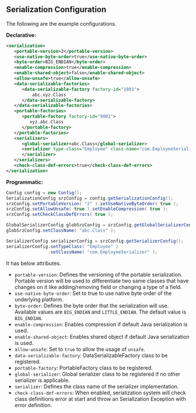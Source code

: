 
## Serialization Configuration

The following are the example configurations.

**Declarative:**

```xml
<serialization>
   <portable-version>2</portable-version>
   <use-native-byte-order>true</use-native-byte-order>
   <byte-order>BIG_ENDIAN</byte-order>
   <enable-compression>true</enable-compression>
   <enable-shared-object>false</enable-shared-object>
   <allow-unsafe>true</allow-unsafe>
   <data-serializable-factories>
      <data-serializable-factory factory-id="1001">
          abc.xyz.Class
      </data-serializable-factory>
   </data-serializable-factories>
   <portable-factories>
      <portable-factory factory-id="9001">
         xyz.abc.Class
      </portable-factory>
   </portable-factories>
   <serializers>
      <global-serializer>abc.Class</global-serializer>
      <serializer type-class="Employee" class-name="com.EmployeeSerializer">
      </serializer>
   </serializers>
   <check-class-def-errors>true</check-class-def-errors>
</serialization>
```

**Programmatic:**

```java
Config config = new Config();
SerializationConfig srzConfig = config.getSerializationConfig();
srzConfig.setPortableVersion( "2" ).setUseNativeByteOrder( true );
srzConfig.setAllowUnsafe( true ).setEnableCompression( true );
srzConfig.setCheckClassDefErrors( true );

GlobalSerializerConfig globSrzConfig = srzConfig.getGlobalSerializerConfig();
globSrzConfig.setClassName( "abc.Class" );

SerializerConfig serializerConfig = srzConfig.getSerializerConfig();
serializerConfig.setTypeClass( "Employee" )
                .setClassName( "com.EmployeeSerializer" );
```

It has below attributes.

- `portable-version`: Defines the versioning of the portable serialization. Portable version will be used to differentiate two same classes that have changes on it like adding/removing field or changing a type of a field.
- `use-native-byte-order`: Set to true to use native byte order of the underlying platform. 
- `byte-order`: Defines the byte order that the serialization will use. Available values are `BIG_ENDIAN` and `LITTLE_ENDIAN`. The default value is `BIG_ENDIAN`.
- `enable-compression`: Enables compression if default Java serialization is used. 
- `enable-shared-object`: Enables shared object if default Java serialization is used. 
- `allow-unsafe`: Set to `true` to allow the usage of `unsafe`. 
- `data-serializable-factory`: DataSerializableFactory class to be registered.
- `portable-factory`: PortableFactory class to be registered.
- `global-serializer`: Global serializer class to be registered if no other serializer is applicable.
- `serializer`: Defines the class name of the serializer implementation.
- `check-class-def-errors`: When enabled, serialization system will check class definitions error at start and throw an Serialization Exception with error definition.



